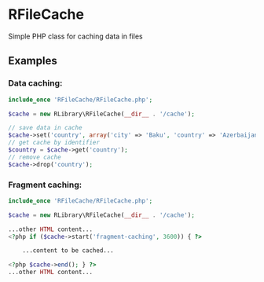 # RFileCache
<p>Simple PHP class for caching data in files</p>


## Examples

### Data caching:

```php
include_once 'RFileCache/RFileCache.php';

$cache = new RLibrary\RFileCache(__dir__ . '/cache');

// save data in cache
$cache->set('country', array('city' => 'Baku', 'country' => 'Azerbaijan'), 3600);
// get cache by identifier
$country = $cache->get('country');
// remove cache
$cache->drop('country');
```

### Fragment caching:

```php
include_once 'RFileCache/RFileCache.php';

$cache = new RLibrary\RFileCache(__dir__ . '/cache');

...other HTML content...
<?php if ($cache->start('fragment-caching', 3600)) { ?>

    ...content to be cached...

<?php $cache->end(); } ?>
...other HTML content...
```